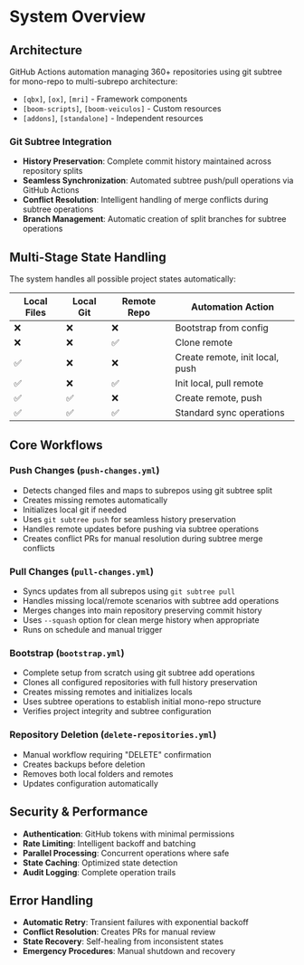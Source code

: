 # System Overview

## Architecture

GitHub Actions automation managing 360+ repositories using git subtree for mono-repo to multi-subrepo architecture:
- `[qbx]`, `[ox]`, `[mri]` - Framework components
- `[boom-scripts]`, `[boom-veiculos]` - Custom resources
- `[addons]`, `[standalone]` - Independent resources

### Git Subtree Integration
- **History Preservation**: Complete commit history maintained across repository splits
- **Seamless Synchronization**: Automated subtree push/pull operations via GitHub Actions
- **Conflict Resolution**: Intelligent handling of merge conflicts during subtree operations
- **Branch Management**: Automatic creation of split branches for subtree operations

## Multi-Stage State Handling

The system handles all possible project states automatically:

| Local Files | Local Git | Remote Repo | Automation Action |
|-------------|-----------|-------------|-------------------|
| ❌ | ❌ | ❌ | Bootstrap from config |
| ❌ | ❌ | ✅ | Clone remote |
| ✅ | ❌ | ❌ | Create remote, init local, push |
| ✅ | ❌ | ✅ | Init local, pull remote |
| ✅ | ✅ | ❌ | Create remote, push |
| ✅ | ✅ | ✅ | Standard sync operations |

## Core Workflows

### Push Changes (`push-changes.yml`)
- Detects changed files and maps to subrepos using git subtree split
- Creates missing remotes automatically
- Initializes local git if needed
- Uses `git subtree push` for seamless history preservation
- Handles remote updates before pushing via subtree operations
- Creates conflict PRs for manual resolution during subtree merge conflicts

### Pull Changes (`pull-changes.yml`)
- Syncs updates from all subrepos using `git subtree pull`
- Handles missing local/remote scenarios with subtree add operations
- Merges changes into main repository preserving commit history
- Uses `--squash` option for clean merge history when appropriate
- Runs on schedule and manual trigger

### Bootstrap (`bootstrap.yml`)
- Complete setup from scratch using git subtree add operations
- Clones all configured repositories with full history preservation
- Creates missing remotes and initializes locals
- Uses subtree operations to establish initial mono-repo structure
- Verifies project integrity and subtree configuration

### Repository Deletion (`delete-repositories.yml`)
- Manual workflow requiring "DELETE" confirmation
- Creates backups before deletion
- Removes both local folders and remotes
- Updates configuration automatically

## Security & Performance

- **Authentication**: GitHub tokens with minimal permissions
- **Rate Limiting**: Intelligent backoff and batching
- **Parallel Processing**: Concurrent operations where safe
- **State Caching**: Optimized state detection
- **Audit Logging**: Complete operation trails

## Error Handling

- **Automatic Retry**: Transient failures with exponential backoff
- **Conflict Resolution**: Creates PRs for manual review
- **State Recovery**: Self-healing from inconsistent states
- **Emergency Procedures**: Manual shutdown and recovery